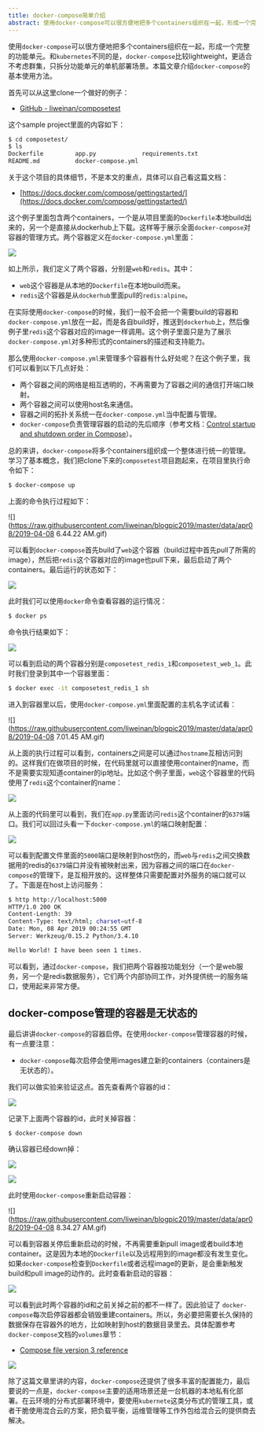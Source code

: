 ```yaml
---
title: docker-compose简单介绍
abstract: 使用docker-compose可以很方便地把多个containers组织在一起，形成一个完整的功能单元。
---
```




使用`docker-compose`可以很方便地把多个containers组织在一起，形成一个完整的功能单元。和`kubernetes`不同的是，`docker-compose`比较lightweight，更适合不考虑群集，只拆分功能单元的单机部署场景。本篇文章介绍`docker-compose`的基本使用方法。

首先可以从这里clone一个做好的例子：

* [GitHub - liweinan/composetest](https://github.com/liweinan/composetest)

这个sample project里面的内容如下：

```bash
$ cd composetest/
$ ls
Dockerfile         app.py             requirements.txt
README.md          docker-compose.yml
```

关于这个项目的具体细节，不是本文的重点，具体可以自己看这篇文档：

* [https://docs.docker.com/compose/gettingstarted/](https://docs.docker.com/compose/gettingstarted/) 

这个例子里面包含两个containers，一个是从项目里面的`Dockerfile`本地build出来的，另一个是直接从dockerhub上下载。这样等于展示全面`docker-compose`对容器的管理方式。两个容器定义在`docker-compose.yml`里面：

![](https://raw.githubusercontent.com/liweinan/blogpic2019/master/data/apr08/4CA74135-D0CC-42B8-A4C2-FADC0A9D07DE.png)

如上所示，我们定义了两个容器，分别是`web`和`redis`。其中：

* `web`这个容器是从本地的`Dockerfile`在本地build而来。
* `redis`这个容器是从`dockerhub`里面pull的`redis:alpine`。

在实际使用`docker-compose`的时候，我们一般不会把一个需要build的容器和`docker-compose.yml`放在一起，而是各自build好，推送到`dockerhub`上，然后像例子里`redis`这个容器对应的image一样调用。这个例子里面只是为了展示`docker-compose.yml`对多种形式的containers的描述和支持能力。

那么使用`docker-compose.yml`来管理多个容器有什么好处呢？在这个例子里，我们可以看到以下几点好处：

* 两个容器之间的网络是相互透明的，不再需要为了容器之间的通信打开端口映射。
* 两个容器之间可以使用host名来通信。
* 容器之间的拓扑关系统一在`docker-compose.yml`当中配置与管理。
* `docker-compose`负责管理容器的启动的先后顺序（参考文档：[Control startup and shutdown order in Compose](https://docs.docker.com/compose/startup-order/)）。

总的来讲，`docker-compose`将多个containers组织成一个整体进行统一的管理。学习了基本概念，我们把clone下来的`composetest`项目跑起来，在项目里执行命令如下：

```bash
$ docker-compose up
```

上面的命令执行过程如下：

![](https://raw.githubusercontent.com/liweinan/blogpic2019/master/data/apr08/2019-04-08 6.44.22 AM.gif)

可以看到`docker-compose`首先build了`web`这个容器（build过程中首先pull了所需的image），然后把`redis`这个容器对应的image也pull下来，最后启动了两个containers。最后运行的状态如下：

![](https://raw.githubusercontent.com/liweinan/blogpic2019/master/data/apr08/8D8A8DED-7D85-48A2-84DD-ECEA17C3CA65.png)

此时我们可以使用`docker`命令查看容器的运行情况：

```bash
$ docker ps
```

命令执行结果如下：

![](https://raw.githubusercontent.com/liweinan/blogpic2019/master/data/apr08/CDD24A50-890E-4E8D-8144-FEE16D3A3D7E.png)

可以看到启动的两个容器分别是`composetest_redis_1`和`composetest_web_1`。此时我们登录到其中一个容器里面：

```bash
$ docker exec -it composetest_redis_1 sh
```

进入到容器里以后，使用`docker-compose.yml`里面配置的主机名字试试看：

![](https://raw.githubusercontent.com/liweinan/blogpic2019/master/data/apr08/2019-04-08 7.01.45 AM.gif)

从上面的执行过程可以看到，containers之间是可以通过`hostname`互相访问到的。这样我们在做项目的时候，在代码里就可以直接使用container的name，而不是需要实现知道container的ip地址。比如这个例子里面，`web`这个容器里的代码使用了`redis`这个container的name：

![](https://raw.githubusercontent.com/liweinan/blogpic2019/master/data/apr08/649D7C8B-7E2A-4014-BF91-1D4F19C09489.png)

从上面的代码里可以看到，我们在`app.py`里面访问`redis`这个container的`6379`端口。我们可以回过头看一下`docker-compose.yml`的端口映射配置：

![](https://raw.githubusercontent.com/liweinan/blogpic2019/master/data/apr08/5FAC7CB0-8ED6-42FC-A432-83DC876AA5D0.png)

可以看到配置文件里面的`5000`端口是映射到host伤的，而`web`与`redis`之间交换数据用的redis的`6379`端口并没有被映射出来，因为容器之间的端口在`docker-compose`的管理下，是互相开放的。这样整体只需要配置对外服务的端口就可以了。下面是在host上访问服务：

```bash
$ http http://localhost:5000
HTTP/1.0 200 OK
Content-Length: 39
Content-Type: text/html; charset=utf-8
Date: Mon, 08 Apr 2019 00:24:55 GMT
Server: Werkzeug/0.15.2 Python/3.4.10

Hello World! I have been seen 1 times.
```

可以看到，通过`docker-compose`，我们把两个容器按功能划分（一个是web服务，另一个是redis数据服务），它们两个内部协同工作，对外提供统一的服务端口，使用起来非常方便。

## docker-compose管理的容器是无状态的
最后讲讲`docker-compose`的容器启停。在使用`docker-compose`管理容器的时候，有一点要注意：

* `docker-compose`每次启停会使用images建立新的containers（containers是无状态的）。

我们可以做实验来验证这点。首先查看两个容器的id：

![](https://raw.githubusercontent.com/liweinan/blogpic2019/master/data/apr08/276600C0-0852-48FE-A20A-FFF57588133D.png)

记录下上面两个容器的id，此时关掉容器：

```bash
$ docker-compose down
```

确认容器已经down掉：

![](https://raw.githubusercontent.com/liweinan/blogpic2019/master/data/apr08/BB22569D-94D9-4BF6-9CE2-463C7D0FF80D.png)

![](https://raw.githubusercontent.com/liweinan/blogpic2019/master/data/apr08/09D8C102-D155-44DB-8B18-601A1D8349EA.png)

此时使用`docker-compose`重新启动容器：

![](https://raw.githubusercontent.com/liweinan/blogpic2019/master/data/apr08/2019-04-08 8.34.27 AM.gif)

可以看到容器关停后重新启动的时候，不再需要重新pull image或者build本地container。这是因为本地的`Dockerfile`以及远程用到的image都没有发生变化。如果`docker-compose`检查到`Dockerfile`或者远程image的更新，是会重新触发build和pull image的动作的。此时查看新启动的容器：

![](https://raw.githubusercontent.com/liweinan/blogpic2019/master/data/apr08/7FBBBC0F-B189-4AD7-B348-C04948F781B6.png)

可以看到此时两个容器的id和之前关掉之前的都不一样了。因此验证了	`docker-compose`每次启停容器都会销毁重建containers。所以，务必要把需要长久保持的数据保存在容器外的地方，比如映射到host的数据目录里去。具体配置参考`docker-compose`文档的`volumes`章节：

* [Compose file version 3 reference](https://docs.docker.com/compose/compose-file/)

![](https://raw.githubusercontent.com/liweinan/blogpic2019/master/data/apr08/908F4322-6750-41CF-925B-882BE32EBB80.png)

除了这篇文章里讲的内容，`docker-compose`还提供了很多丰富的配置能力，最后要说的一点是，`docker-compose`主要的适用场景还是一台机器的本地私有化部署。在云环境的分布式部署环境中，要使用`kubernete`这类分布式的管理工具，或者干脆使用混合云的方案，把负载平衡，运维管理等工作外包给混合云的提供商去解决。





